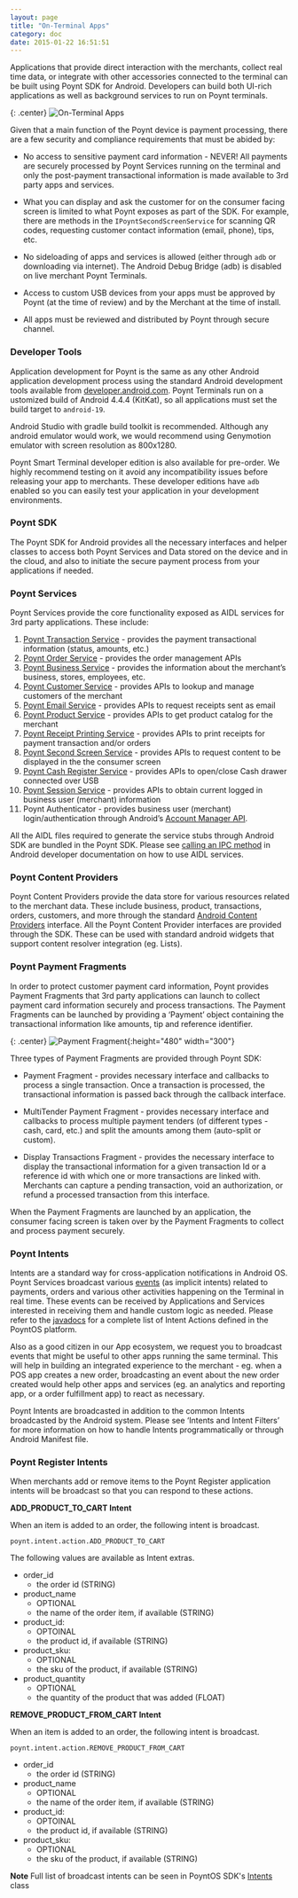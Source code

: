 ```yaml
---
layout: page
title: "On-Terminal Apps"
category: doc
date: 2015-01-22 16:51:51
---
```



Applications that provide direct interaction with the merchants, collect real time data, or integrate with other accessories connected to the terminal can be built using Poynt SDK for Android. Developers can build both UI-rich applications as well as background services to run on Poynt terminals.

{: .center}
![On-Terminal Apps]({{site.url}}/developer/assets/developers-on-terminal-apps.png)

Given that a main function of the Poynt device is payment processing, there are a few security and compliance requirements that must be abided by:

  * No access to sensitive payment card information - NEVER! All payments are securely processed by Poynt Services running on the terminal and only the post-payment transactional information is made available to 3rd party apps and services.

  * What you can display and ask the customer for on the consumer facing screen is limited to what Poynt exposes as part of the SDK. For example, there are methods in the `IPoyntSecondScreenService` for scanning QR codes, requesting customer contact information (email, phone), tips, etc.

  * No sideloading of apps and services is allowed (either through `adb` or downloading via internet). The Android Debug Bridge (adb) is disabled on live merchant Poynt Terminals.

  * Access to custom USB devices from your apps must be approved by Poynt (at the time of review) and by the Merchant at the time of install.

  * All apps must be reviewed and distributed by Poynt through secure channel.

### Developer Tools

Application development for Poynt is the same as any other Android application development process using the standard Android development tools available from [developer.android.com](https://developer.android.com). Poynt Terminals run on a ustomized build of Android 4.4.4 (KitKat), so all applications must set the build target to `android-19`.

Android Studio with gradle build toolkit is recommended. Although any android emulator would work, we would recommend using Genymotion emulator with screen resolution as 800x1280.

Poynt Smart Terminal developer edition is also available for pre-order. We highly recommend testing on it avoid any incompatibility issues before releasing your app to merchants. These developer editions have `adb` enabled so you can easily test your application in your development environments.

### Poynt SDK

The Poynt SDK for Android provides all the necessary interfaces and helper classes to access both Poynt Services and Data stored on the device and in the cloud, and also to initiate the secure payment process from your applications if needed.

### Poynt Services

Poynt Services provide the core functionality exposed as AIDL services for 3rd party applications. These include:

1. [Poynt Transaction Service]({{site.url}}/developer/javadoc/co/poynt/os/services/v1/IPoyntTransactionService.html) - provides the payment transactional information (status, amounts, etc.)
2. [Poynt Order Service]({{site.url}}/developer/javadoc/co/poynt/os/services/v1/IPoyntOrderService.html) - provides the order management APIs
3. [Poynt Business Service]({{site.url}}/developer/javadoc/co/poynt/os/services/v1/IPoyntBusinessService.html) - provides the information about the merchant’s business, stores, employees, etc.
4. [Poynt Customer Service]({{site.url}}/developer/javadoc/co/poynt/os/services/v1/IPoyntCustomerService.html) - provides APIs to lookup and manage customers of the merchant
5. [Poynt Email Service]({{site.url}}/developer/javadoc/co/poynt/os/services/v1/IPoyntEmailService.html) - provides APIs to request receipts sent as email
6. [Poynt Product Service]({{site.url}}/developer/javadoc/co/poynt/os/services/v1/IPoyntProductService.html) - provides APIs to get product catalog for the merchant
7. [Poynt Receipt Printing Service]({{site.url}}/developer/javadoc/co/poynt/os/services/v1/IPoyntReceiptPrintingService.html) - provides APIs to print receipts for payment transaction and/or orders
8. [Poynt Second Screen Service]({{site.url}}/developer/javadoc/co/poynt/os/services/v1/IPoyntSecondScreenService.html) - provides APIs to request content to be displayed in the the consumer screen
9. [Poynt Cash Register Service]({{site.url}}/developer/javadoc/co/poynt/os/services/v1/IPoyntCashRegisterService.html) - provides APIs to open/close Cash drawer connected over USB
10. [Poynt Session Service]({{site.url}}/developer/javadoc/co/poynt/os/services/v1/IPoyntSessionService.html) - provides APIs to obtain current logged in business user (merchant) information
11. Poynt Authenticator - provides business user (merchant) login/authentication through Android’s [Account Manager API](http://developer.android.com/reference/android/accounts/AccountManager.html).

All the AIDL files required to generate the service stubs through Android SDK are bundled in the Poynt SDK. Please see [calling an IPC method](http://developer.android.com/guide/components/aidl.html#Calling) in Android developer documentation on how to use AIDL services.

### Poynt Content Providers

Poynt Content Providers provide the data store for various resources related to the merchant data. These include business, product, transactions, orders, customers, and more through the standard [Android Content Providers](http://developer.android.com/guide/topics/providers/content-providers.html) interface. All the Poynt Content Provider interfaces are provided through the SDK. These can be used with standard android widgets that support content resolver integration (eg. Lists).

### Poynt Payment Fragments

In order to protect customer payment card information, Poynt provides Payment Fragments that 3rd party applications can launch to collect payment card information securely and process transactions. The Payment Fragments can be launched by providing a ‘Payment’ object containing the transactional information like amounts, tip and reference identifier.

{: .center}
![Payment Fragment]({{site.url}}/developer/assets/pf-2.png){:height="480" width="300"}

Three types of Payment Fragments are provided through Poynt SDK:

* Payment Fragment - provides necessary interface and callbacks to process a single transaction. Once a transaction is processed, the transactional information is passed back through the callback interface.

* MultiTender Payment Fragment - provides necessary interface and callbacks to process multiple payment tenders (of different types - cash, card, etc.) and split the amounts among them (auto-split or custom).

* Display Transactions Fragment - provides the necessary interface to display the transactional information for a given transaction Id or a reference id with which one or more transactions are linked with. Merchants can capture a pending transaction, void an authorization, or refund a processed transaction from this interface.

When the Payment Fragments are launched by an application, the consumer facing screen is taken over by the Payment Fragments to collect and process payment securely.

### Poynt Intents

Intents are a standard way for cross-application notifications in Android OS. Poynt Services broadcast various [events]({{site.url}}/developer/javadoc/co/poynt/os/model/Intents.html) (as implicit intents) related to payments, orders and various other activities happening on the Terminal in real time. These events can be received by Applications and Services interested in receiving them and handle custom logic as needed. Please refer to the [javadocs]({{site.url}}/developer/javadoc/co/poynt/os/model/Intents.html) for a complete list of Intent Actions defined in the PoyntOS platform.

Also as a good citizen in our App ecosystem, we request you to broadcast events that might be useful to other apps running the same terminal. This will help in building an integrated experience to the merchant - eg. when a POS app creates a new order, broadcasting an event about the new order created would help other apps and services (eg. an analytics and reporting app, or a order fulfillment app) to react as necessary.


Poynt Intents are broadcasted in addition to the common Intents broadcasted by the Android system. Please see ‘Intents and Intent Filters’ for more information on how to handle Intents programmatically or through Android Manifest file.

### Poynt Register Intents

When merchants add or remove items to the Poynt Register application intents will be broadcast so that you can respond to these actions.

**ADD_PRODUCT_TO_CART Intent**

When an item is added to an order, the following intent is broadcast.

~~~
poynt.intent.action.ADD_PRODUCT_TO_CART
~~~

The following values are available as Intent extras.

- order_id
  - the order id (STRING)
- product_name
  - OPTIONAL
  - the name of the order item, if available (STRING)
- product_id:
  - OPTOINAL
  - the product id, if available (STRING)
- product_sku:
  - OPTIONAL
  - the sku of the product, if available (STRING)
- product_quantity
  - OPTIONAL
  - the quantity of the product that was added (FLOAT)


**REMOVE_PRODUCT_FROM_CART Intent**

When an item is added to an order, the following intent is broadcast.

~~~
poynt.intent.action.REMOVE_PRODUCT_FROM_CART
~~~

- order_id
  - the order id (STRING)
- product_name
  - OPTIONAL
  - the name of the order item, if available (STRING)
- product_id:
  - OPTOINAL
  - the product id, if available (STRING)
- product_sku:
  - OPTIONAL
  - the sku of the product, if available (STRING)

<p><div class="note">
<strong>Note</strong> Full list of broadcast intents can be seen in PoyntOS SDK's <a href="https://poynt.github.io/developer/javadoc/co/poynt/os/model/Intents.html" target="_blank">Intents</a> class
</div></p>

